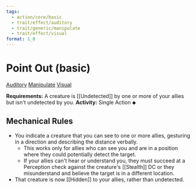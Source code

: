 ```yaml
---
tags:
  - action/core/basic
  - trait/effect/auditory
  - trait/generic/manipulate
  - trait/effect/visual
format: 1_0
---
```

# Point Out (basic) [](#Actions "Single Action")

[Auditory](Auditory.md "Effect Trait") [Manipulate](Manipulate.md "General Trait") [Visual](Visual.md "Effect Trait")

**Requirements:** A creature is [[Undetected]] by one or more of your allies but isn't undetected by you.
**Activity:** Single Action ⬥

## Mechanical Rules

- You indicate a creature that you can see to one or more allies, gesturing in a direction and describing the distance verbally.
	- This works only for allies who can see you and are in a position where they could potentially detect the target.
	- If your allies can't hear or understand you, they must succeed at a Perception check against the creature's [[Stealth]] DC or they misunderstand and believe the target is in a different location.
- That creature is now [[Hidden]] to your allies, rather than undetected.

